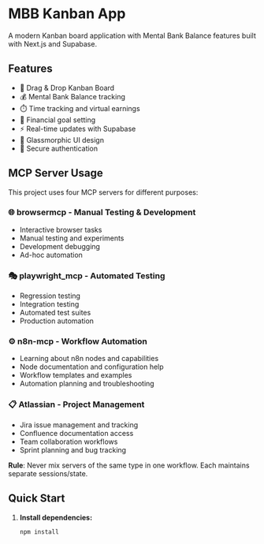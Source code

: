 # MBB Kanban App

A modern Kanban board application with Mental Bank Balance features built with Next.js and Supabase.

## Features

- 🎯 Drag & Drop Kanban Board
- 💰 Mental Bank Balance tracking
- ⏱️ Time tracking and virtual earnings
- 🎯 Financial goal setting
- ⚡ Real-time updates with Supabase
- 🎨 Glassmorphic UI design
- 🔐 Secure authentication

## MCP Server Usage

This project uses four MCP servers for different purposes:

### 🌐 **browsermcp** - Manual Testing & Development
- Interactive browser tasks
- Manual testing and experiments
- Development debugging
- Ad-hoc automation

### 🎭 **playwright_mcp** - Automated Testing
- Regression testing
- Integration testing
- Automated test suites
- Production automation

### ⚙️ **n8n-mcp** - Workflow Automation
- Learning about n8n nodes and capabilities
- Node documentation and configuration help
- Workflow templates and examples
- Automation planning and troubleshooting

### 📋 **Atlassian** - Project Management
- Jira issue management and tracking
- Confluence documentation access
- Team collaboration workflows
- Sprint planning and bug tracking

**Rule**: Never mix servers of the same type in one workflow. Each maintains separate sessions/state.

## Quick Start

1. **Install dependencies:**
   ```bash
   npm install

